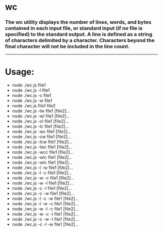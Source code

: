 # wc
### The wc utility displays the number of lines, words, and bytes contained in each input file, or standard input (if no file is specified) to the standard output.  A line is defined as a string of characters delimited by a <newline> character.  Characters beyond the final <newline> character will not be included in the line count.
---

# Usage:

   * node ./wc.js file1
   * node ./wc.js -l file1
   * node ./wc.js -c file1
   * node ./wc.js -w file1
   * node ./wc.js file1 file2
   * node ./wc.js -lw file1 [file2]...
   * node ./wc.js -wl file1 [file2]...
   * node ./wc.js -cl file1 [file2]...
   * node ./wc.js -lc file1 [file2]...
   * node ./wc.js -wc file1 [file2]...
   * node ./wc.js -cw file1 [file2]...
   * node ./wc.js -lcw file1 [file2]...
   * node ./wc.js -lwc file1 [file2]...
   * node ./wc.js -wcc file1 [file2]...
   * node ./wc.js -wlc file1 [file2]...
   * node ./wc.js -wlc file1 [file2]...
   * node ./wc.js -l -w file1 [file2]...
   * node ./wc.js -l -c file1 [file2]...
   * node ./wc.js -w -c file1 [file2]...
   * node ./wc.js -w -l file1 [file2]...
   * node ./wc.js -c -l file1 [file2]...
   * node ./wc.js -c -w file1 [file2]...
   * node ./wc.js -l -c -w file1 [file2]...
   * node ./wc.js -l -w -c file1 [file2]...
   * node ./wc.js -w -l -c file1 [file2]...
   * node ./wc.js -w -c -l file1 [file2]...
   * node ./wc.js -c -w -l file1 [file2]...
   * node ./wc.js -c -l -w file1 [file2]...